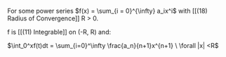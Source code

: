 For some power series  $f(x) = \sum_{i = 0}^{\infty} a_ix^i$ with [[(18) Radius of Convergence]] R > 0.

f is [[(11) Integrable]] on (-R, R) and:

$\int_0^xf(t)dt = \sum_{i=0}^\infty \frac{a_n}{n+1}x^{n+1} \ \forall |x| <R$
